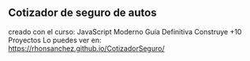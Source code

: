 ## Cotizador de seguro de autos

creado con el curso: JavaScript Moderno Guía Definitiva Construye +10 Proyectos
Lo puedes ver en: https://rhonsanchez.github.io/CotizadorSeguro/

